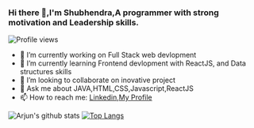 ### Hi there 👋,I'm Shubhendra,A programmer with strong motivation and Leadership skills.
![Profile views](https://gpvc.arturio.dev/Shubhendra-Bahadur)

- 🔭 I’m currently working on Full Stack web devlopment
- 🌱 I’m currently learning Frontend devlopment with ReactJS, and Data structures skills
- 👯 I’m looking to collaborate on inovative project
- 💬 Ask me about JAVA,HTML,CSS,Javascript,ReactJS
- 📫 How to reach me: [Linkedin](https://www.linkedin.com/in/shubhendra-bahadur),[My Profile](https://shubhendra-bahadur.github.io/portfolio-website/)

![Arjun's github stats](https://github-readme-stats.vercel.app/api?username=Shubhendra-Bahadur&&show_icons=true&title_color=ffffff&icon_color=bb2acf&text_color=daf7dc&bg_color=151515)
[![Top Langs](https://github-readme-stats.vercel.app/api/top-langs/?username=Shubhendra-Bahadur&layout=compact)](https://github.com/arjundubey-cr/github-readme-stats)


<!--
**Shubhendra-Bahadur/Shubhendra-Bahadur** is a ✨ _special_ ✨ repository because its `README.md` (this file) appears on your GitHub profile.

[Profile views](https://gpvc.arturio.dev/Shubhendra-Bahadur)
Here are some ideas to get you started:

- 🔭 I’m currently working on Full Stack web devlopment
- 🌱 I’m currently learning Frontend devlopment with ReactJS, and Data structures skills
- 👯 I’m looking to collaborate on inovative project
- 💬 Ask me about HTML,CSS,Javascript,ReactJS, VueJs
- 📫 How to reach me: [Linkedin](https://www.linkedin.com/in/shubhendra-bahadur)
-->
